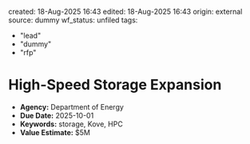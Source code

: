 created: 18-Aug-2025 16:43
edited: 18-Aug-2025 16:43
origin: external
source: dummy
wf_status: unfiled
tags:
  - "lead"
  - "dummy"
  - "rfp"

# High-Speed Storage Expansion

- **Agency:** Department of Energy
- **Due Date:** 2025-10-01
- **Keywords:** storage, Kove, HPC
- **Value Estimate:** $5M
